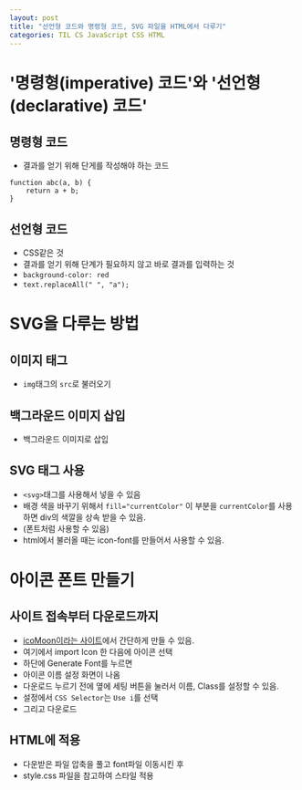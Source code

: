 ```yaml
---
layout: post
title: "선언형 코드와 명령형 코드, SVG 파일을 HTML에서 다루기"
categories: TIL CS JavaScript CSS HTML
---
```


# '명령형(imperative) 코드'와 '선언형 (declarative) 코드'

## 명령형 코드

- 결과를 얻기 위해 단게를 작성해야 하는 코드

```
function abc(a, b) {
    return a + b;
}
```

## 선언형 코드

- CSS같은 것
- 결과를 얻기 위해 단계가 필요하지 않고 바로 결과를 입력하는 것
- `background-color: red`
- `text.replaceAll(" ", "a");`

# SVG을 다루는 방법

## 이미지 태그

- `img`태그의 `src`로 불러오기

## 백그라운드 이미지 삽입

- 백그라운드 이미지로 삽입

## SVG 태그 사용

- `<svg>`태그를 사용해서 넣을 수 있음
- 배경 색을 바꾸기 위해서 `fill="currentColor"` 이 부분을 `currentColor`를 사용하면 div의 색깔을 상속 받을 수 있음.
- (폰트처럼 사용할 수 있음)
- html에서 불러올 때는 icon-font를 만들어서 사용할 수 있음.

# 아이콘 폰트 만들기

## 사이트 접속부터 다운로드까지

- [icoMoon이라는 사이트](https://icomoon.io/app/#/select)에서 간단하게 만들 수 있음.
- 여기에서 import Icon 한 다음에 아이콘 선택
- 하단에 Generate Font를 누르면
- 아이콘 이름 설정 화면이 나옴
- 다운로드 누르기 전에 옆에 세팅 버튼을 눌러서 이름, Class를 설정할 수 있음.
- 설정에서 `CSS Selector`는 `Use i`를 선택
- 그리고 다운로드

## HTML에 적용

- 다운받은 파일 압축을 풀고 font파일 이동시킨 후
- style.css 파일을 참고하여 스타일 적용
